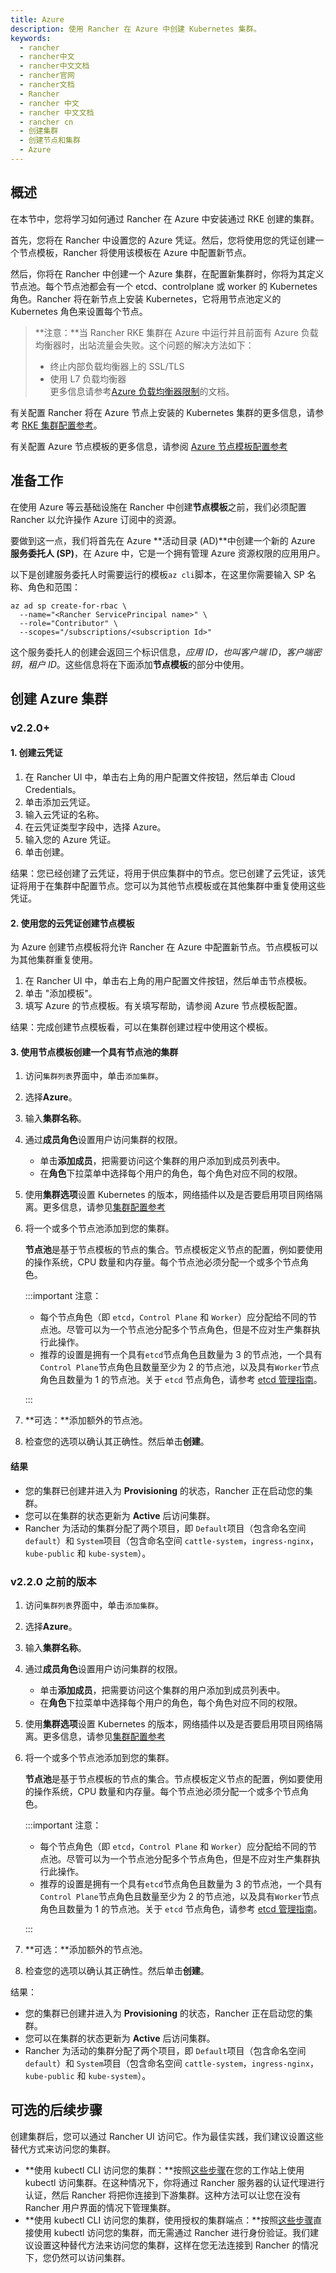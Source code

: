 ```yaml
---
title: Azure
description: 使用 Rancher 在 Azure 中创建 Kubernetes 集群。
keywords:
  - rancher
  - rancher中文
  - rancher中文文档
  - rancher官网
  - rancher文档
  - Rancher
  - rancher 中文
  - rancher 中文文档
  - rancher cn
  - 创建集群
  - 创建节点和集群
  - Azure
---
```


## 概述

在本节中，您将学习如何通过 Rancher 在 Azure 中安装通过 RKE 创建的集群。

首先，您将在 Rancher 中设置您的 Azure 凭证。然后，您将使用您的凭证创建一个节点模板，Rancher 将使用该模板在 Azure 中配置新节点。

然后，你将在 Rancher 中创建一个 Azure 集群，在配置新集群时，你将为其定义节点池。每个节点池都会有一个 etcd、controlplane 或 worker 的 Kubernetes 角色。Rancher 将在新节点上安装 Kubernetes，它将用节点池定义的 Kubernetes 角色来设置每个节点。

> **注意：**当 Rancher RKE 集群在 Azure 中运行并且前面有 Azure 负载均衡器时，出站流量会失败。这个问题的解决方法如下：
>
> - 终止内部负载均衡器上的 SSL/TLS
> - 使用 L7 负载均衡器   
>   更多信息请参考[Azure 负载均衡器限制](https://docs.microsoft.com/en-us/azure/load-balancer/components#limitations)的文档。

有关配置 Rancher 将在 Azure 节点上安装的 Kubernetes 集群的更多信息，请参考 [RKE 集群配置参考](/docs/rancher2/cluster-provisioning/rke-clusters/options/)。

有关配置 Azure 节点模板的更多信息，请参阅 [Azure 节点模板配置参考](/docs/rancher2/cluster-provisioning/rke-clusters/node-pools/azure/azure-node-template-config/)

## 准备工作

在使用 Azure 等云基础设施在 Rancher 中创建**节点模板**之前，我们必须配置 Rancher 以允许操作 Azure 订阅中的资源。

要做到这一点，我们将首先在 Azure **活动目录 (AD)**中创建一个新的 Azure **服务委托人 (SP)**，在 Azure 中，它是一个拥有管理 Azure 资源权限的应用用户。

以下是创建服务委托人时需要运行的模板`az cli`脚本，在这里你需要输入 SP 名称、角色和范围：

```
az ad sp create-for-rbac \
  --name="<Rancher ServicePrincipal name>" \
  --role="Contributor" \
  --scopes="/subscriptions/<subscription Id>"
```

这个服务委托人的创建会返回三个标识信息，_应用 ID，也叫客户端 ID_，_客户端密钥_，_租户 ID_。这些信息将在下面添加**节点模板**的部分中使用。

## 创建 Azure 集群

### v2.2.0+

#### 1. 创建云凭证

1. 在 Rancher UI 中，单击右上角的用户配置文件按钮，然后单击 Cloud Credentials。
1. 单击添加云凭证。
1. 输入云凭证的名称。
1. 在云凭证类型字段中，选择 Azure。
1. 输入您的 Azure 凭证。
1. 单击创建。

结果：您已经创建了云凭证，将用于供应集群中的节点。您已创建了云凭证，该凭证将用于在集群中配置节点。您可以为其他节点模板或在其他集群中重复使用这些凭证。

#### 2. 使用您的云凭证创建节点模板

为 Azure 创建节点模板将允许 Rancher 在 Azure 中配置新节点。节点模板可以为其他集群重复使用。

1. 在 Rancher UI 中，单击右上角的用户配置文件按钮，然后单击节点模板。
2. 单击 "添加模板"。
3. 填写 Azure 的节点模板。有关填写帮助，请参阅 Azure 节点模板配置。

结果：完成创建节点模板看，可以在集群创建过程中使用这个模板。

#### 3. 使用节点模板创建一个具有节点池的集群

1.  访问`集群列表`界面中，单击`添加集群`。

2.  选择**Azure**。

3.  输入**集群名称**。

4.  通过**成员角色**设置用户访问集群的权限。

    - 单击**添加成员**，把需要访问这个集群的用户添加到成员列表中。
    - 在**角色**下拉菜单中选择每个用户的角色，每个角色对应不同的权限。

5.  使用**集群选项**设置 Kubernetes 的版本，网络插件以及是否要启用项目网络隔离。更多信息，请参见[集群配置参考](/docs/rancher2/cluster-provisioning/rke-clusters/options/)

6.  将一个或多个节点池添加到您的集群。

    **节点池**是基于节点模板的节点的集合。节点模板定义节点的配置，例如要使用的操作系统，CPU 数量和内存量。每个节点池必须分配一个或多个节点角色。

    :::important 注意：

    - 每个节点角色（即 `etcd`，`Control Plane` 和 `Worker`）应分配给不同的节点池。尽管可以为一个节点池分配多个节点角色，但是不应对生产集群执行此操作。
    - 推荐的设置是拥有一个具有`etcd`节点角色且数量为 3 的节点池，一个具有`Control Plane`节点角色且数量至少为 2 的节点池，以及具有`Worker`节点角色且数量为 1 的节点池。关于 `etcd` 节点角色，请参考 [etcd 管理指南](https://etcd.io/#optimal-cluster-size)。

    :::

7.  **可选：**添加额外的节点池。

8.  检查您的选项以确认其正确性。然后单击**创建**。

#### 结果

- 您的集群已创建并进入为 **Provisioning** 的状态，Rancher 正在启动您的集群。
- 您可以在集群的状态更新为 **Active** 后访问集群。
- Rancher 为活动的集群分配了两个项目，即 `Default`项目（包含命名空间 `default`）和 `System`项目（包含命名空间 `cattle-system`，`ingress-nginx`，`kube-public` 和 `kube-system`）。

### v2.2.0 之前的版本

1.  访问`集群列表`界面中，单击`添加集群`。

2.  选择**Azure**。

3.  输入**集群名称**。

4.  通过**成员角色**设置用户访问集群的权限。

    - 单击**添加成员**，把需要访问这个集群的用户添加到成员列表中。
    - 在**角色**下拉菜单中选择每个用户的角色，每个角色对应不同的权限。

5.  使用**集群选项**设置 Kubernetes 的版本，网络插件以及是否要启用项目网络隔离。更多信息，请参见[集群配置参考](/docs/rancher2/cluster-provisioning/rke-clusters/options/)

6.  将一个或多个节点池添加到您的集群。

    **节点池**是基于节点模板的节点的集合。节点模板定义节点的配置，例如要使用的操作系统，CPU 数量和内存量。每个节点池必须分配一个或多个节点角色。

    :::important 注意：

    - 每个节点角色（即 `etcd`，`Control Plane` 和 `Worker`）应分配给不同的节点池。尽管可以为一个节点池分配多个节点角色，但是不应对生产集群执行此操作。
    - 推荐的设置是拥有一个具有`etcd`节点角色且数量为 3 的节点池，一个具有`Control Plane`节点角色且数量至少为 2 的节点池，以及具有`Worker`节点角色且数量为 1 的节点池。关于 `etcd` 节点角色，请参考 [etcd 管理指南](https://etcd.io/#optimal-cluster-size)。

    :::

7.  **可选：**添加额外的节点池。

8.  检查您的选项以确认其正确性。然后单击**创建**。

结果：

- 您的集群已创建并进入为 **Provisioning** 的状态，Rancher 正在启动您的集群。
- 您可以在集群的状态更新为 **Active** 后访问集群。
- Rancher 为活动的集群分配了两个项目，即 `Default`项目（包含命名空间 `default`）和 `System`项目（包含命名空间 `cattle-system`，`ingress-nginx`，`kube-public` 和 `kube-system`）。

## 可选的后续步骤

创建集群后，您可以通过 Rancher UI 访问它。作为最佳实践，我们建议设置这些替代方式来访问您的集群。

- **使用 kubectl CLI 访问您的集群：**按照[这些步骤](/docs/rancher2/cluster-admin/cluster-access/kubectl/)在您的工作站上使用 kubectl 访问集群。在这种情况下，你将通过 Rancher 服务器的认证代理进行认证，然后 Rancher 将把你连接到下游集群。这种方法可以让您在没有 Rancher 用户界面的情况下管理集群。
- **使用 kubectl CLI 访问您的集群，使用授权的集群端点：**按照[这些步骤](/docs/rancher2/cluster-admin/cluster-access/kubectl/)直接使用 kubectl 访问您的集群，而无需通过 Rancher 进行身份验证。我们建议设置这种替代方法来访问您的集群，这样在您无法连接到 Rancher 的情况下，您仍然可以访问集群。
